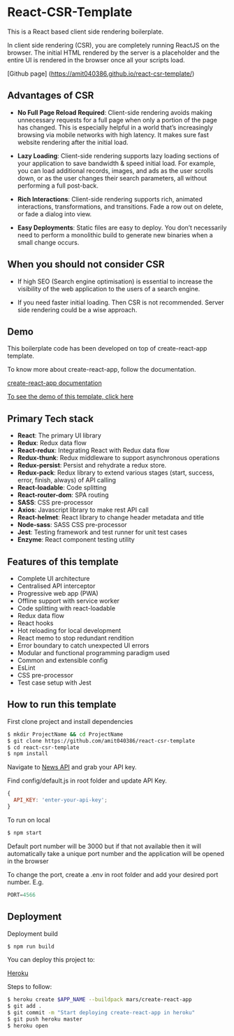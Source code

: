 # React-CSR-Template

This is a React based client side rendering boilerplate.

In client side rendering (CSR), you are completely running ReactJS on the browser. The initial HTML rendered by the server is a placeholder and the entire UI is rendered in the browser once all your scripts load.

[Github page] (https://amit040386.github.io/react-csr-template/)

## Advantages of CSR

- **No Full Page Reload Required**: Client-side rendering avoids making unnecessary requests for a full page when only a portion of the page has changed. This is especially helpful in a world that’s increasingly browsing via mobile networks with high latency. It makes sure fast website rendering after the initial load.

- **Lazy Loading**: Client-side rendering supports lazy loading sections of your application to save bandwidth & speed initial load. For example, you can load additional records, images, and ads as the user scrolls down, or as the user changes their search parameters, all without performing a full post-back.

- **Rich Interactions**: Client-side rendering supports rich, animated interactions, transformations, and transitions. Fade a row out on delete, or fade a dialog into view.

- **Easy Deployments**: Static files are easy to deploy. You don’t necessarily need to perform a monolithic build to generate new binaries when a small change occurs.

## When you should not consider CSR

- If high SEO (Search engine optimisation) is essential to increase the visibility of the web application to the users of a search engine.

- If you need faster initial loading. Then CSR is not recommended. Server side rendering could be a wise approach.

## Demo

This boilerplate code has been developed on top of create-react-app template.

To know more about create-react-app, follow the documentation.

[create-react-app documentation](https://github.com/facebook/create-react-app#readme)

[To see the demo of this template, click here](https://react-csr-template.herokuapp.com)

## Primary Tech stack

- **React**: The primary UI library
- **Redux**: Redux data flow
- **React-redux**: Integrating React with Redux data flow
- **Redux-thunk**: Redux middleware to support asynchronous operations
- **Redux-persist**: Persist and rehydrate a redux store.
- **Redux-pack**: Redux library to extend various stages (start, success, error, finish, always) of API calling
- **React-loadable**: Code splitting
- **React-router-dom**: SPA routing
- **SASS**: CSS pre-processor
- **Axios**: Javascript library to make rest API call
- **React-helmet**: React library to change header metadata and title
- **Node-sass**: SASS CSS pre-processor
- **Jest**: Testing framework and test runner for unit test cases
- **Enzyme**: React component testing utility

## Features of this template

- Complete UI architecture
- Centralised API interceptor
- Progressive web app (PWA)
- Offline support with service worker
- Code splitting with react-loadable
- Redux data flow
- React hooks
- Hot reloading for local development
- React memo to stop redundant rendition
- Error boundary to catch unexpected UI errors
- Modular and functional programming paradigm used
- Common and extensible config
- EsLint
- CSS pre-processor
- Test case setup with Jest

## How to run this template

First clone project and install dependencies

```sh
$ mkdir ProjectName && cd ProjectName
$ git clone https://github.com/amit040386/react-csr-template
$ cd react-csr-template
$ npm install
```

Navigate to [News API](https://newsapi.org/) and grab your API key.

Find config/default.js in root folder and update API Key.

```javascript
{
  API_KEY: 'enter-your-api-key';
}
```

To run on local

```sh
$ npm start
```
Default port number will be 3000 but if that not available then it will automatically take a unique port number and the application will be opened in the browser

To change the port, create a .env in root folder and add your desired port number. E.g.

```javascript
PORT=4566
```

## Deployment

Deployment build

```sh
$ npm run build
```

You can deploy this project to:

[Heroku](https://www.heroku.com/)

Steps to follow:

```sh
$ heroku create $APP_NAME --buildpack mars/create-react-app
$ git add .
$ git commit -m "Start deploying create-react-app in heroku"
$ git push heroku master
$ heroku open
```
